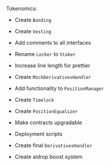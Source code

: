 Tokenomics:

- Create `Bonding`
- Create `Vesting`
- Add comments to all interfaces
- Rename `Locker` to `Staker`

- Increase line length for prettier
- Create `MockDerivativesHandler`
- Add functionality to `PositionManager`
- Create `Timelock`
- Create `PositionEqualizer`
- Make contracts upgradable
- Deployment scripts
- Create final `DerivativesHandler`
- Create aidrop boost system

